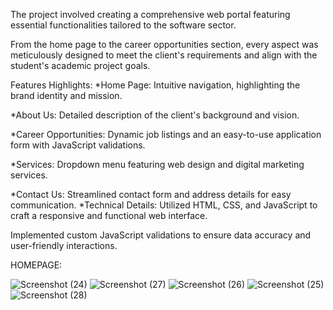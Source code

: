 The project involved creating a comprehensive web portal featuring essential functionalities tailored to the software sector.


From the home page to the career opportunities section, every aspect was meticulously designed to meet the client's requirements and align with the student's academic project goals.


 Features Highlights:
*Home Page: Intuitive navigation, highlighting the brand identity and mission.

*About Us: Detailed description of the client's background and vision.

*Career Opportunities: Dynamic job listings and an easy-to-use application form with JavaScript validations.

*Services: Dropdown menu featuring web design and digital marketing services.

*Contact Us: Streamlined contact form and address details for easy communication.
*Technical Details:
 Utilized HTML, CSS, and JavaScript to craft a responsive and functional web interface.
 
 Implemented custom JavaScript validations to ensure data accuracy and user-friendly interactions.

 HOMEPAGE:
 
![Screenshot (24)](https://github.com/ABINAYAKAPIL/IT-SECTOR-WEB-PAGE/assets/139993333/e5cc000b-60e2-40e4-a0c7-91a9d5bf2890)
![Screenshot (27)](https://github.com/ABINAYAKAPIL/IT-SECTOR-WEB-PAGE/assets/139993333/ac0cfde7-b350-4c6c-ba62-f27423c29a4f)
![Screenshot (26)](https://github.com/ABINAYAKAPIL/IT-SECTOR-WEB-PAGE/assets/139993333/894d0f94-9cf2-4f56-a561-64d38dfb7d10)
![Screenshot (25)](https://github.com/ABINAYAKAPIL/IT-SECTOR-WEB-PAGE/assets/139993333/283caa34-0ad6-4a5f-bf96-18c55bc39555)
![Screenshot (28)](https://github.com/ABINAYAKAPIL/IT-SECTOR-WEB-PAGE/assets/139993333/fe5a951e-6059-4ed4-96eb-ad4a63c31148)

